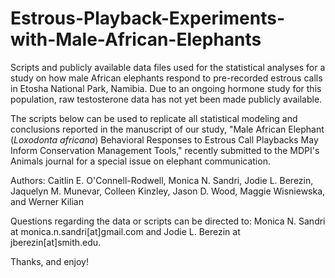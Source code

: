 # Estrous-Playback-Experiments-with-Male-African-Elephants

Scripts and publicly available data files used for the statistical analyses for a study on how male African elephants respond to pre-recorded estrous calls in Etosha National Park, Namibia. Due to an ongoing hormone study for this population, raw testosterone data has not yet been made publicly available.

The scripts below can be used to replicate all statistical modeling and conclusions reported in the manuscript of our study, "Male African Elephant (_Loxodonta africana_) Behavioral Responses to Estrous Call Playbacks May Inform Conservation Management Tools," recently submitted to the MDPI's Animals journal for a special issue on elephant communication.

Authors: Caitlin E. O'Connell-Rodwell, Monica N. Sandri, Jodie L. Berezin, Jaquelyn M. Munevar, Colleen Kinzley, Jason D. Wood, Maggie Wisniewska, and Werner Kilian 

Questions regarding the data or scripts can be directed to: Monica N. Sandri at monica.n.sandri[at]gmail.com and Jodie L. Berezin at jberezin[at]smith.edu.

Thanks, and enjoy!
